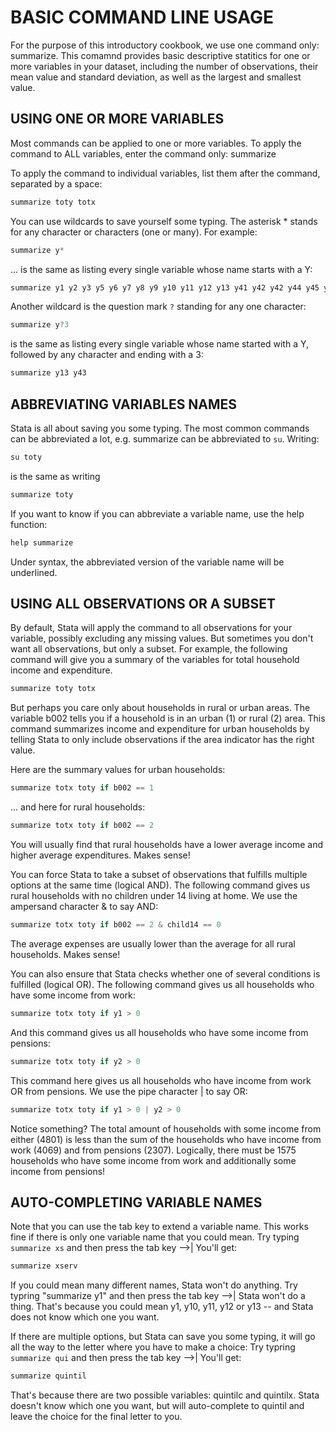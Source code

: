 # BASIC COMMAND LINE USAGE

For the purpose of this introductory cookbook, we use one command only: summarize. This comamnd provides basic descriptive statitics for one or more variables in your dataset, including the number of observations, their mean value and standard deviation, as well as the largest and smallest value.

## USING ONE OR MORE VARIABLES 

Most commands can be applied to one or more variables. To apply the command to ALL variables, enter the command only:
summarize

To apply the command to individual variables, list them after the command, separated by a space:

```cpp
summarize toty totx
```

You can use wildcards to save yourself some typing. The asterisk * stands for any character or characters (one or many). For example:

```cpp
summarize y*
```

... is the same as listing every single variable whose name starts with a Y:

```cpp
summarize y1 y2 y3 y5 y6 y7 y8 y9 y10 y11 y12 y13 y41 y42 y42 y44 y45 y46
```

Another wildcard is the question mark `?` standing for any one character:

```cpp
summarize y?3
```

is the same as listing every single variable whose name started with a Y, followed by any character and ending with a 3:

```cpp
summarize y13 y43
```

## ABBREVIATING VARIABLES NAMES 

Stata is all about saving you some typing. The most common commands can be abbreviated a lot, e.g. summarize can be abbreviated to `su`. Writing:

```cpp
su toty
```

is the same as writing

```cpp
summarize toty
```

If you want to know if you can abbreviate a variable name, use the help function:

```cpp
help summarize
```

Under syntax, the abbreviated version of the variable name will be underlined.

## USING ALL OBSERVATIONS OR A SUBSET 

By default, Stata will apply the command to all observations for your variable, possibly excluding any missing values. But sometimes you don't want all observations, but only a subset. For example, the following command will give you a summary of the variables for total household income and expenditure.

```cpp
summarize toty totx
```

But perhaps you care only about households in rural or urban areas. The variable b002 tells you if a household is in an urban (1) or rural (2) area. This command summarizes income and expenditure for urban households by telling Stata to only include observations if the area indicator has the right value.

Here are the summary values for urban households:

```cpp
summarize totx toty if b002 == 1
```

... and here for rural households:

```cpp
summarize totx toty if b002 == 2
```

You will usually find that rural households have a lower average income and higher average expenditures. Makes sense!

You can force Stata to take a subset of observations that fulfills multiple options at the same time (logical AND). The following command gives us rural households with no children under 14 living at home. We use the ampersand character & to say AND:

```cpp
summarize totx toty if b002 == 2 & child14 == 0
```

The average expenses are usually lower than the average for all rural households. Makes sense!

You can also ensure that Stata checks whether one of several conditions is fulfilled (logical OR). The following command gives us all households who have some income from work:

```cpp
summarize totx toty if y1 > 0
```

And this command gives us all households who have some income from pensions:

```cpp
summarize totx toty if y2 > 0
```

This command here gives us all households who have income from work OR from pensions. We use the pipe character | to say OR:

```cpp
summarize totx toty if y1 > 0 | y2 > 0
```

Notice something? The total amount of households with some income from either (4801) is less than the sum of the households who have income from work (4069) and from pensions (2307). Logically, there must be 1575 households who have some income from work and additionally some income from pensions!


## AUTO-COMPLETING VARIABLE NAMES 

Note that you can use the tab key to extend a variable name. This works fine if there is only one variable name that you could mean. Try typing `summarize xs` and then press the tab key -->|  You'll get:

```cpp
summarize xserv 
```

If you could mean many different names, Stata won't do anything. Try typring "summarize y1" and then press the tab key -->|  Stata won't do a thing. That's because you could mean y1, y10, y11, y12 or y13 -- and Stata does not know which one you want.

If there are multiple options, but Stata can save you some typing, it will go all the way to the letter where you have to make a choice: Try typring `summarize qui` and then press the tab key -->| You'll get:

```cpp
summarize quintil
```

That's because there are two possible variables: quintilc and quintilx. Stata doesn't know which one you want, but will auto-complete to quintil and leave the choice for the final letter to you.